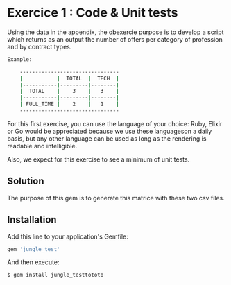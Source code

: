 # Exercice 1 : Code & Unit tests

Using the data in the appendix, the obexercie purpose is to develop a script which returns as an output the number of offers per
category of profession and by contract types.

```bash
Example:

    --------------------------------
    |           |  TOTAL  |  TECH  |
    |-----------|---------|--------|
    |  TOTAL    |    3    |   3    |
    |-----------|---------|--------|
    | FULL_TIME |    2    |   1    |
    --------------------------------  
```

For this first exercise, you can use the language of your choice: Ruby, Elixir or Go would be appreciated because we
use these languages ​​on a daily basis, but any other language can be used as long as the rendering is readable and intelligible.

Also, we expect for this exercise to see a minimum of unit tests.

## Solution

The purpose of this gem is to generate this matrice with these two csv files.

## Installation

Add this line to your application's Gemfile:

```Ruby
gem 'jungle_test'
```

And then execute:
```bash
$ gem install jungle_testtototo
```